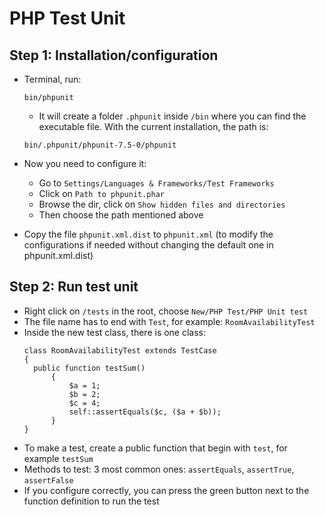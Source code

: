 # PHP Test Unit
## Step 1: Installation/configuration
- Terminal, run:
  ```
  bin/phpunit
  ```
  - It will create a folder `.phpunit` inside `/bin` where you can find the executable file.
  With the current installation, the path is:
  ```
  bin/.phpunit/phpunit-7.5-0/phpunit
  ```
- Now you need to configure it:
  - Go to `Settings/Languages & Frameworks/Test Frameworks`
  - Click on `Path to phpunit.phar`
  - Browse the dir, click on `Show hidden files and directories`
  - Then choose the path mentioned above

- Copy the file `phpunit.xml.dist` to `phpunit.xml` (to modify the configurations if needed without changing the  default one in phpunit.xml.dist)

## Step 2: Run test unit
- Right click on `/tests` in the root, choose `New/PHP Test/PHP Unit test`
- The file name has to end with `Test`, for example: `RoomAvailabilityTest`
- Inside the new test class, there is one class:
  ```
  class RoomAvailabilityTest extends TestCase 
  {
    public function testSum()
        {
            $a = 1;
            $b = 2;
            $c = 4;
            self::assertEquals($c, ($a + $b));
        }
  }
  ```
- To make a test, create a public function that begin with `test`, for example `testSum`
- Methods to test: 3 most common ones: `assertEquals`, `assertTrue`, `assertFalse`
- If you configure correctly, you can press the green button next to the function definition to run the test
